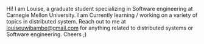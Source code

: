 Hi! I am Louise, a graduate student specializing in Software engineering at Carnegie Mellon University. 
I am Currently learning / working on a variety of topics in distributed system.
Reach out to me at louiseuwibambe@gmail.com for anything related to distributed systems or Software engineering. Cheers ;)
